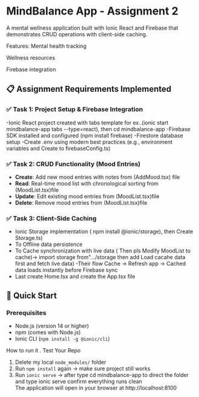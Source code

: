 # MindBalance App - Assignment 2

A mental wellness application built with Ionic React and Firebase that demonstrates CRUD operations with client-side caching.

Features:
Mental health tracking

Wellness resources

Firebase integration

## 📋 Assignment Requirements Implemented

### ✅ Task 1: Project Setup & Firebase Integration
-Ionic React project created with tabs template for ex..(ionic start mindbalance-app tabs --type=react), then cd mindbalance-app
-Firebase SDK installed and configured (npm install firebase)
-Firestore database setup
-Create .env using modern best practices (e.g., environment variables and Create to firebaseConfig.ts)


### ✅ Task 2: CRUD Functionality (Mood Entries)
- **Create**: Add new mood entries with notes from (AddMood.tsx) file
- **Read**: Real-time mood list with chronological sorting from (MoodList.tsx)file
- **Update**: Edit existing mood entries from (MoodList.tsx)file
- **Delete**: Remove mood entries from (MoodList.tsx)file

### ✅ Task 3: Client-Side Caching
- Ionic Storage implementation ( npm install @ionic/storage), then Create Storage.ts)
- To Offline data persistence
- To Cache synchronization with live data ( Then pls Modify MoodList to cache)-> import storage from".../storage then add Load cacahe data first and fetch live data) -Their flow Cache → Refresh app → Cached data loads instantly before Firebase sync
- Last create Home.tsx and create the App.tsx file

## 🚀 Quick Start

### Prerequisites
- Node.js (version 14 or higher)
- npm (comes with Node.js)
- Ionic CLI (`npm install -g @ionic/cli`)

How to run it .
Test Your Repo
1. Delete my local `node_modules/` folder  
2. Run `npm install` again → make sure project still works  
3. Run `ionic serve` → after type cd mindbalance-app to direct the folder and type ionic serve confirm everything runs clean  
The application will open in your browser at http://localhost:8100



